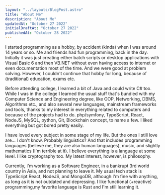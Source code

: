 ```yaml
---
layout: "../layouts/BlogPost.astro"
title: "About Me"
description: "About Me"
updatedAt: "October 27 2022"
initialDraftAt: "October 27 2022"
publishedAt: "October 28 2022"
---
```


I started programming as a hobby, by accident (kinda) when I was around 14 years or so. Me and friends had fun programming, back in the day. Initially it was just creating either batch scripts or desktop applications with Visual Basic 6 and then VB.NET without even having access to internet or even documentation most of the time. And we were good at problem solving. However, I couldn't continue that hobby for long, because of (traditional) education, exams etc.  

Before attending college, I learned a bit of Java and could write C# too. While I was in the college I learned the usual stuff that's bundled with my Computer Science and Engineering degree, like OOP, Networking, DBMS, Algorithms etc., and also several new languages, mainstream frameworks and tools, thanks to my interest in everything related to computers and because of the projects had to do. php/symfony, TypeScript, React, NodeJS, MySQL, python, Git, Blockchain concept, to name a few. I liked everything but got bored pretty easily.  

I have loved every subject in some stage of my life. But the ones I still love are... I don't know. Probably linguistics? And that includes programming languages (believe me, they are also human languages), music, and slightly mathematics (I'm terrible at it). I believe everything is a language at some level. I like cryptography too. My latest interest, however, is philosophy.

Currently, I'm working as a Software Engineer, in a bankrupt 3rd world country in Asia, and not planning to leave it. My usual tech stack is TypeScript React, NodeJS, and MongoDB, although I'm fine with anything, as long as it is not outdated and depressing. I like functional (+reactive) programming,my favorite language is Rust and I'm still learning it.
